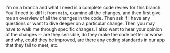 I'm on a branch and what I need is a complete code review for this branch. You'll need to diff it from `main`, examine all the changes, and then first give me an overview of all the changes in the code. Then ask if I have any questions or want to dive deeper on a particular change. Then you may have to walk me through specific changes. I also want to hear your opinion of the changes -- are they sensible, do they make the code better or worse and why, could they be improved, are there any coding standards in our app that they fail to meet, etc.